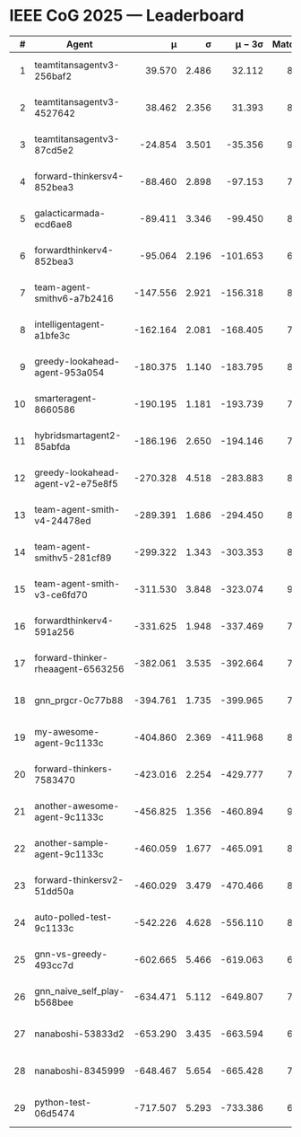 # IEEE CoG 2025 — Leaderboard

| # | Agent | μ | σ | μ − 3σ | Matches | Updated |
|---:|---|---:|---:|---:|---:|---|
| 1 | teamtitansagentv3-256baf2 | 39.570 | 2.486 | 32.112 | 8760 | 2025-08-20 11:28 |
| 2 | teamtitansagentv3-4527642 | 38.462 | 2.356 | 31.393 | 8094 | 2025-08-20 11:28 |
| 3 | teamtitansagentv3-87cd5e2 | -24.854 | 3.501 | -35.356 | 9046 | 2025-08-20 11:28 |
| 4 | forward-thinkersv4-852bea3 | -88.460 | 2.898 | -97.153 | 7192 | 2025-08-20 11:28 |
| 5 | galacticarmada-ecd6ae8 | -89.411 | 3.346 | -99.450 | 8420 | 2025-08-20 11:28 |
| 6 | forwardthinkerv4-852bea3 | -95.064 | 2.196 | -101.653 | 6818 | 2025-08-20 11:28 |
| 7 | team-agent-smithv6-a7b2416 | -147.556 | 2.921 | -156.318 | 8280 | 2025-08-20 11:28 |
| 8 | intelligentagent-a1bfe3c | -162.164 | 2.081 | -168.405 | 7085 | 2025-08-20 11:28 |
| 9 | greedy-lookahead-agent-953a054 | -180.375 | 1.140 | -183.795 | 8244 | 2025-08-20 11:28 |
| 10 | smarteragent-8660586 | -190.195 | 1.181 | -193.739 | 7279 | 2025-08-20 11:28 |
| 11 | hybridsmartagent2-85abfda | -186.196 | 2.650 | -194.146 | 7750 | 2025-08-20 11:28 |
| 12 | greedy-lookahead-agent-v2-e75e8f5 | -270.328 | 4.518 | -283.883 | 8164 | 2025-08-20 11:28 |
| 13 | team-agent-smith-v4-24478ed | -289.391 | 1.686 | -294.450 | 8982 | 2025-08-20 11:28 |
| 14 | team-agent-smithv5-281cf89 | -299.322 | 1.343 | -303.353 | 8660 | 2025-08-20 11:28 |
| 15 | team-agent-smith-v3-ce6fd70 | -311.530 | 3.848 | -323.074 | 9162 | 2025-08-20 11:28 |
| 16 | forwardthinkerv4-591a256 | -331.625 | 1.948 | -337.469 | 7328 | 2025-08-20 11:28 |
| 17 | forward-thinker-rheaagent-6563256 | -382.061 | 3.535 | -392.664 | 7860 | 2025-08-20 11:28 |
| 18 | gnn_prgcr-0c77b88 | -394.761 | 1.735 | -399.965 | 7790 | 2025-08-20 11:28 |
| 19 | my-awesome-agent-9c1133c | -404.860 | 2.369 | -411.968 | 8880 | 2025-08-20 11:28 |
| 20 | forward-thinkers-7583470 | -423.016 | 2.254 | -429.777 | 7760 | 2025-08-20 11:28 |
| 21 | another-awesome-agent-9c1133c | -456.825 | 1.356 | -460.894 | 9140 | 2025-08-20 11:28 |
| 22 | another-sample-agent-9c1133c | -460.059 | 1.677 | -465.091 | 8180 | 2025-08-20 11:28 |
| 23 | forward-thinkersv2-51dd50a | -460.029 | 3.479 | -470.466 | 8620 | 2025-08-20 11:28 |
| 24 | auto-polled-test-9c1133c | -542.226 | 4.628 | -556.110 | 8080 | 2025-08-20 11:28 |
| 25 | gnn-vs-greedy-493cc7d | -602.665 | 5.466 | -619.063 | 6720 | 2025-08-20 11:28 |
| 26 | gnn_naive_self_play-b568bee | -634.471 | 5.112 | -649.807 | 7000 | 2025-08-20 11:28 |
| 27 | nanaboshi-53833d2 | -653.290 | 3.435 | -663.594 | 6340 | 2025-08-20 11:28 |
| 28 | nanaboshi-8345999 | -648.467 | 5.654 | -665.428 | 7200 | 2025-08-20 11:28 |
| 29 | python-test-06d5474 | -717.507 | 5.293 | -733.386 | 6870 | 2025-08-20 11:28 |
